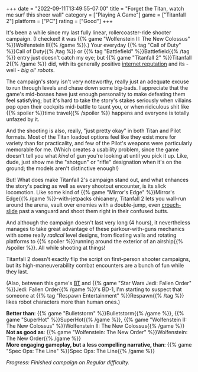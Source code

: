 +++
date = "2022-09-11T13:49:55-07:00"
title = "Forget the Titan, watch me surf this sheer wall"
category = ["Playing A Game"]
game = ["Titanfall 2"]
platform = ["PC"]
rating = ["Good"]
+++

It's been a while since my last fully linear, rollercoaster-ride shooter campaign.  (I checked! it was {{% game "Wolfenstein II: The New Colossus" %}}Wolfenstein II{{% /game %}}.)  Your everyday {{% tag "Call of Duty" %}}Call of Duty{{% /tag %}} or {{% tag "Battlefield" %}}Battlefield{{% /tag %}} entry just doesn't catch my eye; but {{% game "Titanfall 2" %}}Titanfall 2{{% /game %}} did, with its generally positive <a href="https://opencritic.com/game/2834/titanfall-2">internet reputation</a> and its - well - <i>big ol' robots</i>.

The campaign's story isn't very noteworthy, really just an adequate excuse to run through levels and chase down some big-bads.  I appreciate that the game's mid-bosses have just enough personality to make defeating them feel satisfying; but it's hard to take the story's stakes seriously when villains pop open their cockpits mid-battle to taunt you, or when ridiculous shit like {{% spoiler %}}time travel{{% /spoiler %}} happens and everyone is totally unfazed by it.

And the shooting is also, really, "just pretty okay" in both Titan and Pilot formats.  Most of the Titan loadout options feel like they exist more for variety than for practicality, and few of the Pilot's weapons were particularly memorable for me.  (Which creates a usability problem, since the game doesn't tell you what <i>kind</i> of gun you're looking at until you pick it up.  Like, dude, just show me the "shotgun" or "rifle" designation when it's on the ground; the models aren't distinctive enough!)

But!  What does make Titanfall 2's campaign stand out, and what enhances the story's pacing as well as every shootout encounter, is its slick locomotion.  Like some kind of {{% game "Mirror's Edge" %}}Mirror's Edge{{% /game %}}-with-jetpacks chicanery, Titanfall 2 lets you wall-run around the arena, vault over enemies with a double-jump, even <a href="https://tvtropes.org/pmwiki/pmwiki.php/Main/VideoGameSliding">crouch-slide</a> past a vanguard and shoot them right in their confused butts.

And although the campaign doesn't last very long (4 hours), it nevertheless manages to take great advantage of these parkour-with-guns mechanics with some really <i>radical</i> level designs, from floating walls and rotating platforms to {{% spoiler %}}running around the exterior of an airship{{% /spoiler %}}.  All while shooting at things!

Titanfall 2 doesn't exactly flip the script on first-person shooter campaigns, but its high-maneuverability combat encounters are a bunch of fun while they last.

(Also, between this game's <a href="https://titanfall.fandom.com/wiki/BT-7274">BT</a> and {{% game "Star Wars Jedi: Fallen Order" %}}Jedi: Fallen Order{{% /game %}}'s BD-1, I'm starting to suspect that someone at {{% tag "Respawn Entertainment" %}}Respawn{{% /tag %}} likes robot characters more than human ones.)

<b>Better than</b>: {{% game "Bulletstorm" %}}Bulletstorm{{% /game %}}, {{% game "SuperHot" %}}SuperHot{{% /game %}}, {{% game "Wolfenstein II: The New Colossus" %}}Wolfenstein II: The New Colossus{{% /game %}}  
<b>Not as good as</b>: {{% game "Wolfenstein: The New Order" %}}Wolfenstein: The New Order{{% /game %}}  
<b>More engaging gameplay, but a less compelling narrative, than</b>: {{% game "Spec Ops: The Line" %}}Spec Ops: The Line{{% /game %}}

<i>Progress: Finished campaign on Regular difficulty.</i>
